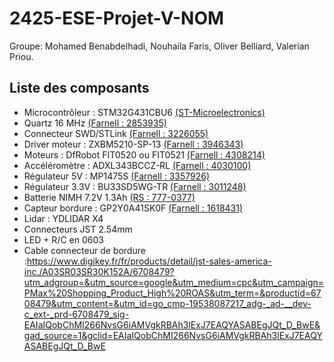 # 2425-ESE-Projet-V-NOM
Groupe: Mohamed Benabdelhadi, Nouhaila Faris, Oliver Belliard, Valerian Priou.

## Liste des composants
- Microcontrôleur : STM32G431CBU6 [(ST-Microelectronics)](https://www.st.com/en/microcontrollers-microprocessors/stm32g431cb.html)
- Quartz 16 MHz [(Farnell : 2853935)](https://fr.farnell.com/multicomp/mcsjk-7u-16-00-10-30-80-b-30/quartz-16mhz-10pf-3-2mm-x-2-5mm/dp/2853935?srsltid=AfmBOopnM4CmIZbCnYPaPceE-P2LMk88lLX2_RwnxhyCD5bpNZaeiR3n)
- Connecteur SWD/STLink [(Farnell : 3226055)](https://fr.farnell.com/harwin/m50-3600742/conn-btb-header-14-voies-2-rangs/dp/3226055?srsltid=AfmBOor9wrCqsNTtS0W1yuL9x_f5FiK8xT4XoT9aEqTOFeltcxXGvdPQ)
- Driver moteur : ZXBM5210-SP-13 [(Farnell : 3946343)](https://ch.farnell.com/fr-CH/diodes-inc/zxbm5210-sp-13/motortreiber-40-bis-105-c/dp/3946343?CMP=KNC-GFR-GEN-KWL-AOV-Offer-WF3781360&gad_source=1&gclid=CjwKCAjw3P-2BhAEEiwA3yPhwGV5aPJYUKD97SgLbRqu1EroNwTg01IXEdbgGeSrMMuvoeATZ1GqERoCIYEQAvD_BwE)
- Moteurs : DfRobot FIT0520 ou FIT0521 [(Farnell : 4308214)](https://fr.farnell.com/dfrobot/fit0521/motor-ducteur-cc-34-1-210rpm-6v/dp/4308214)
- Accéléromètre : ADXL343BCCZ-RL [(Farnell : 4030100)](https://fr.farnell.com/analog-devices/adxl343bccz-rl/acc-l-rom-tre-mems-num-axes-x/dp/4030100?srsltid=AfmBOoro-h5zpF1LSuoTRTKOyh85rKB_GdqCSWf61a05DiefwqK19_Ev)
- Régulateur 5V : MP1475S [(Farnell : 3357926)](https://fr.farnell.com/monolithic-power-systems-mps/mp1475sgj-p/conv-dc-dc-sync-buck-500khz-125/dp/3357926)
- Régulateur 3.3V : BU33SD5WG-TR [(Farnell : 3011248)](https://fr.farnell.com/rohm/bu33sd5wg-tr/ldo-fixe-3-3v-0-5a-40-a-105-c/dp/3011248)
- Batterie NIMH 7.2V 1.3Ah [(RS : 777-0377)](https://fr.rs-online.com/web/p/blocs-batteries-rechargeables/7770377?srsltid=AfmBOoqrzm-2xAbhXLv9pRw4Oh5hJvgaiMIRUeVsAtR-6kuSAeCwSjIW)
- Capteur bordure : GP2Y0A41SK0F [(Farnell : 1618431)](https://fr.farnell.com/sharp/gp2y0a41sk0f/capteur-de-distance/dp/1618431)
- Lidar : YDLIDAR X4
- Connecteurs JST 2.54mm
- LED + R/C en 0603
- Cable connecteur de bordure :https://www.digikey.fr/fr/products/detail/jst-sales-america-inc./A03SR03SR30K152A/6708479?utm_adgroup=&utm_source=google&utm_medium=cpc&utm_campaign=PMax%20Shopping_Product_High%20ROAS&utm_term=&productid=6708479&utm_content=&utm_id=go_cmp-19538087217_adg-_ad-__dev-c_ext-_prd-6708479_sig-EAIaIQobChMI266NvsG6iAMVgkRBAh3lExJ7EAQYASABEgJQt_D_BwE&gad_source=1&gclid=EAIaIQobChMI266NvsG6iAMVgkRBAh3lExJ7EAQYASABEgJQt_D_BwE
